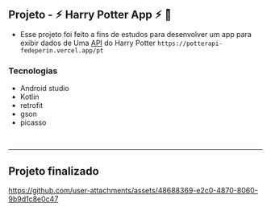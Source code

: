## Projeto - ⚡︎ Harry Potter App ⚡︎  ⚯͛

- Esse projeto foi feito a fins de estudos para desenvolver um app para exibir dados de Uma [API](https://potterapi-fedeperin.vercel.app/pt) do Harry Potter `` https://potterapi-fedeperin.vercel.app/pt ``

### Tecnologias
- Android studio
- Kotlin
- retrofit
- gson
- picasso

<br>

<hr>

## Projeto finalizado


https://github.com/user-attachments/assets/48688369-e2c0-4870-8060-9b9d1c8e0c47




